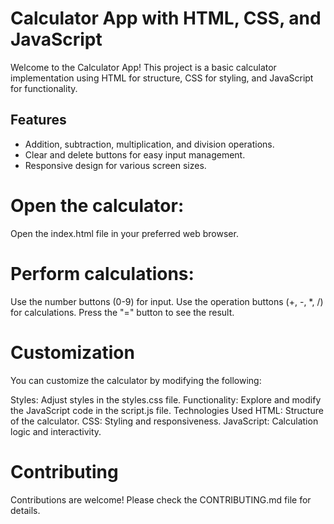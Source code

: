# Calculator App with HTML, CSS, and JavaScript

Welcome to the Calculator App! This project is a basic calculator implementation using HTML for structure, CSS for styling, and JavaScript for functionality.

## Features

- Addition, subtraction, multiplication, and division operations.
- Clear and delete buttons for easy input management.
- Responsive design for various screen sizes.

# Open the calculator:

Open the index.html file in your preferred web browser.

# Perform calculations:

Use the number buttons (0-9) for input.
Use the operation buttons (+, -, *, /) for calculations.
Press the "=" button to see the result.
# Customization
You can customize the calculator by modifying the following:

Styles: Adjust styles in the styles.css file.
Functionality: Explore and modify the JavaScript code in the script.js file.
Technologies Used
HTML: Structure of the calculator.
CSS: Styling and responsiveness.
JavaScript: Calculation logic and interactivity.
# Contributing
Contributions are welcome! Please check the CONTRIBUTING.md file for details.
